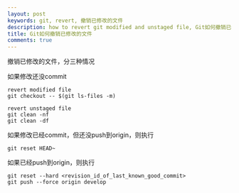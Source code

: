 ```yaml
---
layout: post
keywords: git, revert, 撤销已修改的文件
description: how to revert git modified and unstaged file, Git如何撤销已修改的文件
title: Git如何撤销已修改的文件
comments: true
---
```


撤销已修改的文件，分三种情况

如果修改还没commit
```
revert modified file
git checkout -- $(git ls-files -m)

revert unstaged file
git clean -nf
git clean -df
```


如果修改已经commit，但还没push到origin，则执行
```
git reset HEAD~
```

如果已经push到origin，则执行
```
git reset --hard <revision_id_of_last_known_good_commit>
git push --force origin develop
```
